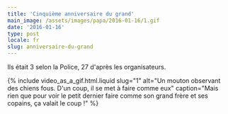 ```yaml
---
title: 'Cinquième anniversaire du grand'
main_image: /assets/images/papa/2016-01-16/1.gif
date: '2016-01-16'
type: post
locale: fr
slug: anniversaire-du-grand
---
```


Ils était 3 selon la Police, 27 d'après les organisateurs.

<!-- more -->

{% include video_as_a_gif.html.liquid
slug="1"
alt="Un mouton observant des chiens fous. D'un coup, il se met à faire comme eux"
caption="Mais rien que pour voir le petit dernier faire comme son grand frère et ses copains, ça valait le coup !"
%}
